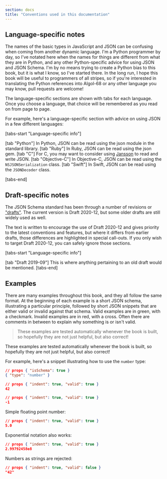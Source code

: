 ```yaml
---
section: docs
title: "Conventions used in this documentation"
---
```


## Language-specific notes

The names of the basic types in JavaScript and JSON can be confusing
when coming from another dynamic language. I\'m a Python programmer by
day, so I\'ve notated here when the names for things are different from
what they are in Python, and any other Python-specific advice for using
JSON and JSON Schema. I\'m by no means trying to create a Python bias to
this book, but it is what I know, so I\'ve started there. In the long
run, I hope this book will be useful to programmers of all stripes, so
if you\'re interested in translating the Python references into Algol-68
or any other language you may know, pull requests are welcome!

The language-specific sections are shown with tabs for each language.
Once you choose a language, that choice will be remembered as you read
on from page to page.

For example, here\'s a language-specific section with advice on using
JSON in a few different languages:

[tabs-start "Language-specific info"]

[tab "Python"]
In Python, JSON can be read using the json module in the standard library.
[tab "Ruby"]
In Ruby, JSON can be read using the json gem.
[tab "C"]
For C, you may want to consider using [Jansson](http://www.digip.org/jansson/) to read and write JSON.
[tab "Objective-C"]
In Objective-C, JSON can be read using the `NSJSONSerialization` class.
[tab "Swift"]
In Swift, JSON can be read using the `JSONDecoder` class.

[tabs-end]

## Draft-specific notes

The JSON Schema standard has been through a number of revisions or
[\"drafts\"](../learn/glossary#draft). The current version is Draft 2020-12, but some older drafts
are still widely used as well.

The text is written to encourage the use of Draft 2020-12 and gives
priority to the latest conventions and features, but where it differs
from earlier drafts, those differences are highlighted in special
call-outs. If you only wish to target Draft 2020-12, you can safely
ignore those sections.

<Star label="New in draft 2020-12" />

[tabs-start "Language-specific info"]

[tab "Draft 2019-09"]
This is where anything pertaining to an old draft would be mentioned.
[tabs-end]

## Examples

There are many examples throughout this book, and they all follow the
same format. At the beginning of each example is a short JSON schema,
illustrating a particular principle, followed by short JSON snippets
that are either valid or invalid against that schema. Valid examples are
in green, with a checkmark. Invalid examples are in red, with a cross.
Often there are comments in between to explain why something is or
isn\'t valid.

> These examples are tested automatically whenever the book is
built, so hopefully they are not just helpful, but also correct!

These examples are tested automatically whenever the book is built, so
hopefully they are not just helpful, but also correct!

For example, here\'s a snippet illustrating how to use the `number` type:

```json
// props { "isSchema": true }
{ "type": "number" }
```
```json
// props { "indent": true, "valid": true }
42
```
```json
// props { "indent": true, "valid": true }
-1
```
Simple floating point number:

```json
// props { "indent": true, "valid": true }
5.0
```
Exponential notation also works:

```json
// props { "indent": true, "valid": true }
2.99792458e8
```
Numbers as strings are rejected:

```json
// props { "indent": true, "valid": false }
"42"
```
